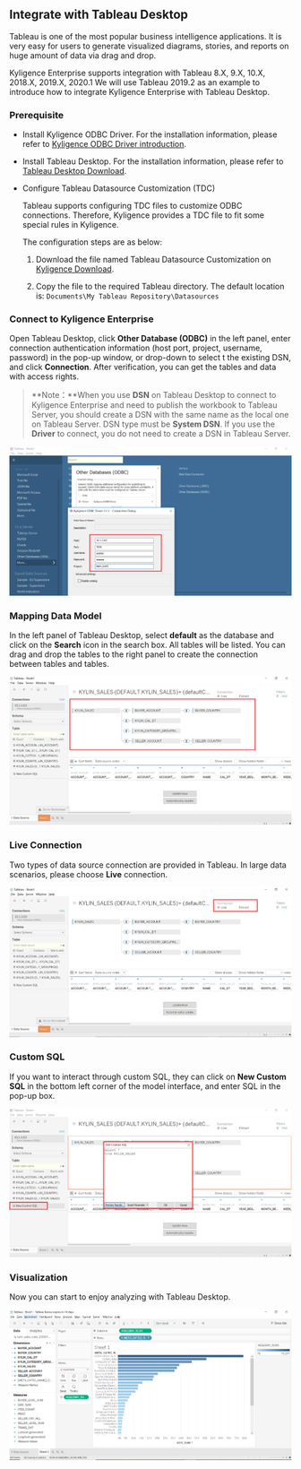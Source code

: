 ## Integrate with Tableau Desktop

Tableau is one of the most popular business intelligence applications. It is very easy for users to generate visualized diagrams, stories, and reports on huge amount of data via drag and drop.

Kyligence Enterprise supports integration with Tableau 8.X, 9.X, 10.X, 2018.X, 2019.X, 2020.1 We will use Tableau 2019.2 as an example to introduce how to integrate Kyligence Enterprise with Tableau Desktop.

### Prerequisite

- Install Kyligence ODBC Driver. For the installation information, please refer to [Kyligence ODBC Driver introduction](../../driver/odbc/README.md).

- Install  Tableau Desktop. For the installation information, please refer to [Tableau Desktop Download](https://www.tableau.com/support/releases).

- Configure Tableau Datasource Customization (TDC) 

  Tableau supports configuring TDC files to customize ODBC connections. Therefore, Kyligence provides a TDC file to fit some special rules in Kyligence.

  The configuration steps are as below:

  1. Download the file named Tableau Datasource Customization on [Kyligence Download](http://download.kyligence.io/#/addons).

  2. Copy the file to the required Tableau directory. The default location is: `Documents\My Tableau Repository\Datasources`

### Connect to Kyligence Enterprise

Open Tableau Desktop, click **Other Database (ODBC)** in the left panel, enter connection authentication information (host port, project, username, password) in the pop-up window, or drop-down to select t the existing DSN, and click **Connection**. After verification, you can get the tables and data with access rights.

> **Note：**When you use **DSN** on Tableau Desktop to connect to Kyligence Enterprise and need to publish the workbook to Tableau Server, you should create a DSN with the same name as the local one on Tableau Server. DSN type must be **System DSN**. If you use the  **Driver**  to connect, you do not need to create a DSN in Tableau Server.

![Connect to Kyligence Enterprise](../../images/tableau_desktop/5_ODBC.png)

### Mapping Data Model

In the left panel of Tableau Desktop, select **default** as the database and click on the **Search** icon in the search box. All tables will be listed. You can drag and drop the tables to the right panel to create the connection between tables and tables.

![Mapping Data Model](../../images/tableau_desktop/6_MODEL.png)

### Live Connection

Two types of data source connection are provided in Tableau. In large data scenarios, please choose **Live** connection.

![Live Connection](../../images/tableau_desktop/7_LIVE.png)

### Custom SQL

If you want to interact through custom SQL, they can click on **New Custom SQL** in the bottom left corner of the model interface, and enter SQL in the pop-up box.

![Custom SQL](../../images/tableau_desktop/8_Custom_SQL.png)

### Visualization

Now you can start to enjoy analyzing with Tableau Desktop.

![Visualization](../../images/tableau_desktop/4_Charts.png)
